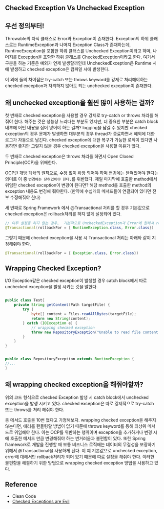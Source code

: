 ## Checked Exception Vs Unchecked Exception

## 우선 정의부터!

Throwable의 자식 클래스로 Error와 Exception이 존재한다. Exception의 하위 클래스로는 RuntimeException과 나머지 Exception Class가 존재하는데, 
RuntimeException을 포함한 하위 클래스를 Unchecked Exception이라고 하며, 나머지를 Exception을 포함한 하위 클래스를 CheckedException이라고 한다. 여기서 구분을 하는 기준은 예외가 언제 발생할까인데
UncheckedException은 Runtime 시에 발생하고 checked exception은 컴파일 시에 발생한다.

이 외에 둘의 차이점은 try-catch 또는 throws keyword를 강제로 처리해야하는 checked exception과 처리하지 않아도 되는 unchecked exception이 존재한다.


## 왜 unchecked exception을 훨씬 많이 사용하는 걸까?
첫 번째로 checked exception을 사용할 경우 강제로 try-catch or throws 처리를 해줘야 한다. 해주는 것은 성능상 느리다는 부분도 있지만, 
더 중요한 부분은 catch block 내부에 어떤 내용을 집어 넣어야 하는 걸까? logging을 남길 수 있지만 checked exception의 경우 문제가 발생하면 대부분의 경우 thread가 종료하면서 예외에 대한 로그가 자동으로 남긴다. 
checked exception에 대한 복구가 가능한 로직이 있다면 사용하면 좋지만 그렇지 않을 경우 checked exception을 사용할 이유가 없다.

두 번째로 checked exception은 throws 처리를 하면서 Open Closed Principle(OCP)을 위배한다. 

OCP란 개방 폐쇄의 원칙으로, 수정 없이 확장 되어야 하며 변경에는 닫혀있어야 한다는 의미로 이 중 `변경에는 닫혀있어야 한다.`를 위반했다.
제일 마지막에 호출한 method에서 위임한 checked exception이 변경이 된다면? 해당 method를 호출한 method의 exception 내용도 변경해 줘야한다. (만약에 수십개의 메서드들이 연결되어 있다면 전부 수정해줘야 한다)

세 번째로 Spring Framework 에서 @Transactional 처리를 할 경우 기본값으로 checked exception은 rollback처리를 하지 않게 설정되어 있다.

```java
// 아무 설정을 하지 않는 경우,  기본적으로 UncheckedException과 Error에 한해서 rollback을 해준다.
@Transactional(rollbackFor = { RuntimeException.class, Error.class})
```

그렇기 때문에 checked exception을 사용 시 Transactional 처리는 아래와 같이 지정해줘야 한다.

```java
@Transactional(rollbackFor = { Exception.class, Error.class})
```


## Wrapping Checked Exception?
I/O Exception같은 checked exception이 발생할 경우 catch block에서 따로 unchecked exception을 발생 시키는 것을 말한다.

```java

public class Test{
	private String getContent(Path targetFile) {
		try {
			byte[] content = Files.readAllBytes(targetFile);
			return new String(content);
		} catch (IOException e) {
			// wrapping checked exception
			throw new RepositoryException("Unable to read file content. File: " + targetFile, e);
		}
	}	
}


public class RepositoryException extends RuntimeException {
//...
}
```
## 왜 wrapping checked exception을 해줘야할까?

위의 코드 형식으로 checked Exception 발생 시 catch block에서 unchecked exception을 발생 시키고 있다. 
checked exception은 따로 강제적으로 try-catch 또는 throws를 처리 해줘야 한다. 

총 메서드 호출을 10번 했다고 가정해보자.
wrapping checked exception을 해주지 않는다면, 에러를 핸들링할 방법이 없기 때문에 throws keyword를 통해 최상위 메서드로 위임해야 한다. 이는 OCP를 위반하는 행위이며 exception을 추가하거나 변경 시에 호출한 메서드 만큼 변경해줘야 하는 번거러움과 불편함이 있다.
또한 Spring framework로 개발을 진행할 때 보통 비즈니스 로직에는 데이터의 무결성을 보장하기 위해서 @Transactional을 사용하게 된다. 이 떄 기본값으로 unchecked exception, error에 대해서만 rollback처리가 되어 있기 때문에
따로 설정을 해줘야 한다. 이러한 불편함을 해결하기 위한 방법으로 wrapping checked exception 방법을 사용하고 있다.


## Reference
* Clean Code
* [Checked Exceptions are Evil](https://phauer.com/2015/checked-exceptions-are-evil/)